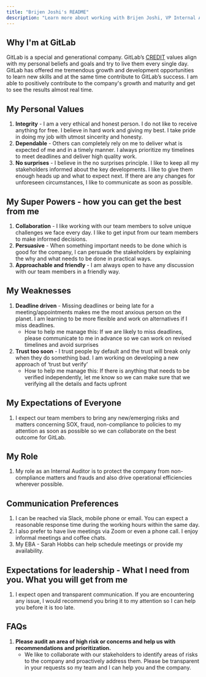 ```yaml
---
title: "Brijen Joshi's README"
description: "Learn more about working with Brijen Joshi, VP Internal Audit"
---
```


## Why I'm at GitLab

GitLab is a special and generational company. GitLab’s [CREDIT](/handbook/values/) values align with my personal beliefs and goals and try to live them every single day. GitLab has offered me tremendous growth and development opportunities to learn new skills and at the same time contribute to GitLab’s success. I am able to positively contribute to the company's growth and maturity and get to see the results almost real time.

## My Personal Values

1. **Integrity** - I am a very ethical and honest person. I do not like to receive anything for free. I believe in hard work and giving my best. I take pride in doing my job with utmost sincerity and honesty.
1. **Dependable** - Others can completely rely on me to deliver what is expected of me and in a timely manner. I always prioritize my timelines to meet deadlines and deliver high quality work.
1. **No surprises** - I believe in the no surprises principle. I like to keep all my stakeholders informed about the key developments. I like to give them enough heads up and what to expect next. If there are any changes for unforeseen circumstances, I like to communicate as soon as possible.

## My Super Powers - how you can get the best from me

1. **Collaboration** - I like working with our team members to solve unique challenges we face every day. I like to get input from our team members to make informed decisions.
1. **Persuasive** - When something important needs to be done which is good for the company, I can persuade the stakeholders by explaining the why and what needs to be done in practical ways.
1. **Approachable and friendly** - I am always open to have any discussion with our team members in a friendly way.

## My Weaknesses

1. **Deadline driven** - Missing deadlines or being late for a meeting/appointments makes me the most anxious person on the planet. I am learning to be more flexible and work on alternatives if I miss deadlines.
    - How to help me manage this: If we are likely to miss deadlines, please communicate to me in advance so we can work on revised timelines and avoid surprises
1. **Trust too soon** - I trust people by default and the trust will break only when they do something bad. I am working on developing a new approach of ‘trust but verify’
    - How to help me manage this: If there is anything that needs to be verified independently, let me know so we can make sure that we verifying all the details and facts upfront

## My Expectations of Everyone

1. I expect our team members to bring any new/emerging risks and matters concerning SOX, fraud, non-compliance to policies to my attention as soon as possible so we can collaborate on the best outcome for GitLab.

## My Role

1. My role as an Internal Auditor is to protect the company from non-compliance matters and frauds and also drive operational efficiencies wherever possible.

## Communication Preferences

1. I can be reached via Slack, mobile phone or email. You can expect a reasonable response time during the working hours within the same day.
1. I also prefer to have live meetings via Zoom or even a phone call. I enjoy informal meetings and coffee chats.
1. My EBA - Sarah Hobbs can help schedule meetings or provide my availability.

## Expectations for leadership - What I need from you. What you will get from me

1. I expect open and transparent communication. If you are encountering any issue, I would recommend you bring it to my attention so I can help you before it is too late.

## FAQs

1. **Please audit an area of high risk or concerns and help us with recommendations and prioritization.**
    - We like to collaborate with our stakeholders to identify areas of risks to the company and proactively address them. Please be transparent in your requests so my team and I can help you and the company.
